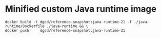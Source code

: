 # Minified custom Java runtime image

```shell
docker build -t dgcd/reference-snapshot:java-runtime-21 -f ./java-runtime/Dockerfile ./java-runtime && \
docker push     dgcd/reference-snapshot:java-runtime-21
```
